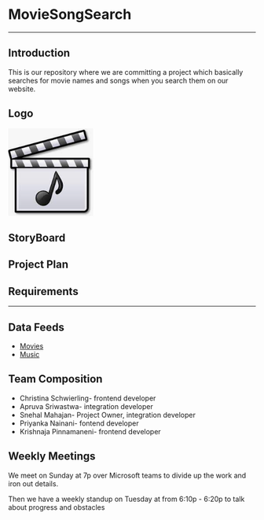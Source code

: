 # MovieSongSearch

---

## **Introduction**
This is our repository where we are committing a project which basically searches for movie names and songs when you search them on our website. 



## **Logo**
![Company Logo](https://github.com/mahajasl/MovieSongSearch/blob/main/CompanyLogo.PNG)

## **StoryBoard**


## **Project Plan**

## **Requirements**
---

## **Data Feeds**
- [Movies](https://api.themoviedb.org/3/search/movie?api_key=ca0f17e030221db0ccc79d1241d7d943&language=en-US)
- [Music](https://itunes.apple.com/search)


## **Team Composition**
- Christina Schwierling- frontend developer
- Apruva Sriwastwa- integration developer
- Snehal Mahajan- Project Owner, integration developer
- Priyanka Nainani- fontend developer
- Krishnaja Pinnamaneni- frontend developer

## **Weekly Meetings**
We meet on Sunday at 7p over Microsoft teams to divide up the work and iron out details.

Then we have a weekly standup on Tuesday at from 6:10p - 6:20p to talk about progress and obstacles
